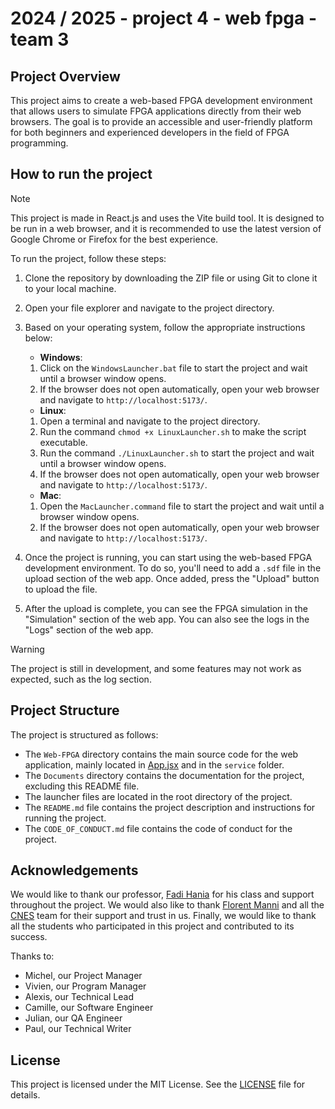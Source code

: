 # 2024 / 2025 - project 4 - web fpga - team 3

## Project Overview

This project aims to create a web-based FPGA development environment that allows users to simulate FPGA applications directly from their web browsers. The goal is to provide an accessible and user-friendly platform for both beginners and experienced developers in the field of FPGA programming.

## How to run the project

> [!NOTE]
> This project is made in React.js and uses the Vite build tool. It is designed to be run in a web browser, and it is recommended to use the latest version of Google Chrome or Firefox for the best experience.

To run the project, follow these steps:

1. Clone the repository by downloading the ZIP file or using Git to clone it to your local machine.
2. Open your file explorer and navigate to the project directory.
3. Based on your operating system, follow the appropriate instructions below:

   - **Windows**:

   1. Click on the `WindowsLauncher.bat` file to start the project and wait until a browser window opens.
   2. If the browser does not open automatically, open your web browser and navigate to `http://localhost:5173/`.

   - **Linux**:

   1. Open a terminal and navigate to the project directory.
   2. Run the command `chmod +x LinuxLauncher.sh` to make the script executable.
   3. Run the command `./LinuxLauncher.sh` to start the project and wait until a browser window opens.
   4. If the browser does not open automatically, open your web browser and navigate to `http://localhost:5173/`.

   - **Mac**:

   1. Open the `MacLauncher.command` file to start the project and wait until a browser window opens.
   2. If the browser does not open automatically, open your web browser and navigate to `http://localhost:5173/`.

4. Once the project is running, you can start using the web-based FPGA development environment.
   To do so, you'll need to add a `.sdf` file in the upload section of the web app.
   Once added, press the "Upload" button to upload the file.
5. After the upload is complete, you can see the FPGA simulation in the "Simulation" section of the web app.
   You can also see the logs in the "Logs" section of the web app.

> [!WARNING]
> The project is still in development, and some features may not work as expected, such as the log section.

## Project Structure

The project is structured as follows:

- The `Web-FPGA` directory contains the main source code for the web application, mainly located in [App.jsx](Web-FPGA/src/App.jsx) and in the `service` folder.
- The `Documents` directory contains the documentation for the project, excluding this README file.
- The launcher files are located in the root directory of the project.
- The `README.md` file contains the project description and instructions for running the project.
- The `CODE_OF_CONDUCT.md` file contains the code of conduct for the project.

## Acknowledgements

We would like to thank our professor, [Fadi Hania](https://www.linkedin.com/in/fadihania/) for his class and support throughout the project.
We would also like to thank [Florent Manni](https://www.linkedin.com/in/florent-manni-182547211/) and all the [CNES](https://www.cnes.fr/en) team for their support and trust in us.
Finally, we would like to thank all the students who participated in this project and contributed to its success.

Thanks to:

- Michel, our Project Manager
- Vivien, our Program Manager
- Alexis, our Technical Lead
- Camille, our Software Engineer
- Julian, our QA Engineer
- Paul, our Technical Writer

## License

This project is licensed under the MIT License. See the [LICENSE](LICENSE) file for details.

<!-- Test -->